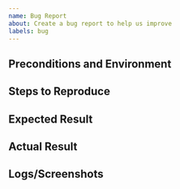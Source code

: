 ```yaml
---
name: Bug Report
about: Create a bug report to help us improve
labels: bug
---
```


## Preconditions and Environment

<!-- Anything that would help a developer reproduce the bug -->

## Steps to Reproduce

<!--
1. Go to '...'
2. Click on '....'
3. Scroll down to '....'
4. See error
-->

## Expected Result

<!-- A clear and concise description of what you expected to happen -->

## Actual Result

<!-- A clear and concise description of what happened -->

## Logs/Screenshots

<!-- If applicable, add logs/screenshots/video recordings to help explain your problem -->
